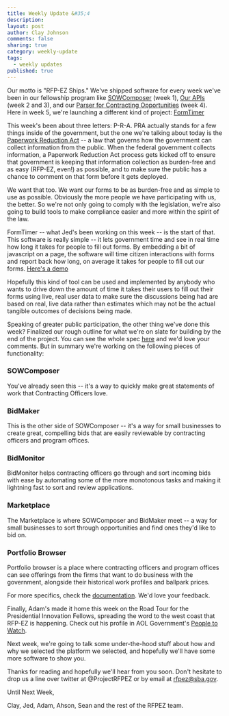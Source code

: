 ```yaml
---
title: Weekly Update &#35;4
description:
layout: post
author: Clay Johnson
comments: false
sharing: true
category: weekly-update
tags:
  - weekly updates
published: true
---
```


Our motto is "RFP-EZ Ships." We've shipped software for every week we've been in our fellowship program like [SOWComposer](https://github.com/presidential-innovation-fellows/SOWComposer) (week 1), [Our APIs](https://github.com/presidential-innovation-fellows/rfpez-apis) (week 2 and 3), and our [Parser for Contracting Opportunities](https://github.com/presidential-innovation-fellows/fbo-parser) (week 4). Here in week 5, we're launching a different kind of project: [FormTimer](https://github.com/presidential-innovation-fellows/FormTimer)

This week's been about three letters: P-R-A. PRA actually stands for a few things inside of the government, but the one we're talking about today is the [Paperwork Reduction Act](http://en.wikipedia.org/wiki/Paperwork_Reduction_Act) -- a law that governs how the government can collect information from the public. When the federal government collects information, a Paperwork Reduction Act process gets kicked off to ensure that government is keeping that information collection as burden-free and as easy (RFP-EZ, even!) as possible, and to make sure the public has a chance to comment on that form before it gets deployed.

We want that too. We want our forms to be as burden-free and as simple to use as possible. Obviously the more people we have participating with us, the better. So we're not only going to comply with the legislation, we're also going to build tools to make compliance easier and more within the spirit of the law.

FormTimer -- what Jed's been working on this week -- is the start of that. This software is really simple -- it lets government time and see in real time how long it takes for people to fill out forms. By embedding a bit of javascript on a page, the software will time citizen interactions with forms and report back how long, on average it takes for people to fill out our forms. [Here's a demo](http://rfpez-apis.presidentialinnovationfellows.org/formtimer/example)

Hopefully this kind of tool can be used and implemented by anybody who wants to drive down the amount of time it takes their users to fill out their forms using live, real user data to make sure the discussions being had are based on real, live data rather than estimates which may not be the actual tangible outcomes of decisions being made.

Speaking of greater public participation, the other thing we've done this week? Finalized our rough outline for what we're on slate for building by the end of the project. You can see the whole spec [here](https://www.dropbox.com/s/nm9k5do801umh2u/RFP-EZ%20Product%20Documentation.doc) and we'd love your comments. But in summary we're working on the following pieces of functionality:

### SOWComposer ###
You've already seen this -- it's a way to quickly make great statements of work that Contracting Officers love.

### BidMaker ###
This is the other side of SOWComposer -- it's a way for small businesses to create great, compelling bids that are easily reviewable by contracting officers and program offices.

### BidMonitor ###
BidMonitor helps contracting officers go through and sort incoming bids with ease by automating some of the more monotonous tasks and making it lightning fast to sort and review applications.

### Marketplace  ###
The Marketplace is where SOWComposer and BidMaker meet -- a way for small businesses to sort through opportunities and find ones they'd like to bid on.

### Portfolio Browser ###
Portfolio browser is a place where contracting officers and program offices can see offerings from the firms that want to do business with the government, alongside their historical work profiles and ballpark prices.

For more specifics, check the [documentation](https://www.dropbox.com/s/nm9k5do801umh2u/RFP-EZ%20Product%20Documentation.doc). We'd love your feedback.

Finally, Adam's made it home this week on the Road Tour for the Presidential Innovation Fellows, spreading the word to the west coast that RFP-EZ is happening. Check out his profile in AOL Government's [People to Watch](http://gov.aol.com/2012/09/19/people-to-watch-adam-becker/).

Next week, we're going to talk some under-the-hood stuff about how and why we selected the platform we selected, and hopefully we'll have some more software to show you.

Thanks for reading and hopefully we'll hear from you soon. Don't hesitate to drop us a line over twitter at @ProjectRFPEZ or by email at rfpez@sba.gov.

Until Next Week,

Clay, Jed, Adam, Ahson, Sean and the rest of the RFPEZ team.






